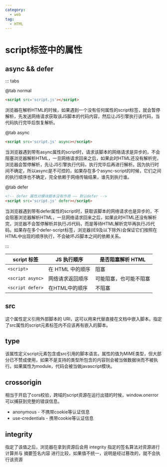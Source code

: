 ```yaml
---
category:
  - web
tag:
  - HTML
---
```


# script标签中的属性

## async && defer

::: tabs

@tab normal

```html
<script src='script.js'></script>
```

浏览器在解析HTML的时候，如果遇到一个没有任何属性的script标签，就会暂停解析，先发送网络请求获取该JS脚本的代码内容，然后让JS引擎执行该代码，当代码执行完毕后恢复解析。

@tab async

```html
<script src='script.js' async></script>
```

当浏览器遇到带有async属性的script时，请求该脚本的网络请求是异步的，不会阻塞浏览器解析HTML，一旦网络请求回来之后，如果此时HTML还没有解析完，浏览器会暂停解析，先让JS引擎执行代码，执行完毕后再进行解析。因为执行时间不确定，所以async是不可控的，如果存在多个async-script的时候，它们之间的执行顺序也不确定，完全依赖于网络传输结果，谁先到执行谁。

@tab defer

```html
<!-- defer 属性对模块脚本没有作用 —— 默认defer -->
<script src='script.js' defer></script>
```
当浏览器遇到带有defer属性的script时，获取该脚本的网络请求也是异步的，不会阻塞浏览器解析HTML，一旦网络请求回来之后，如果此时HTML还没有解析完，浏览器不会暂停解析并执行JS代码，而是等待HTML解析完毕再执行JS代码。如果存在多个defer-script标签，浏览器(IE9及以下除外)会保证它们按照在HTML中出现的顺序执行，不会破坏JS脚本之间的依赖关系。

:::

| script 标签 | JS 执行顺序 | 是否阻塞解析 HTML |
| --- | --- | --- |
| `<script>` | 在 HTML 中的顺序 | 阻塞 |
| `<script async>` | 网络请求返回顺序 | 可能阻塞，也可能不阻塞 |
| `<script defer>` | 在HTML中的顺序 | 不阻塞 |

## src

这个属性定义引用外部脚本的 URI，这可以用来代替直接在文档中嵌入脚本。指定了src属性的script元素标签内不应该再有嵌入的脚本。

## type

该属性定义script元素包含或src引用的脚本语言。属性的值为MIME类型，但大部分已不赞成使用，如果不是支持的类型所包含的内容则会被当做数据块而不被执行。如果属性为module，代码会被当做javascript模块。

## crossorigin

相当于开启了cors校验，跨域的script资源在运行出错的时候，window.onerror可以捕获到完整的错误信息。

* anonymous - 不携带cookie等认证信息
* use-credentials - 携带cookie等认证信息

## integrity

指定了该值之后，浏览器在拿到资源后会用 integrity 指定的签名算法对资源进行计算并与 摘要签名内容 进行比较，如果值不统一，说明是经过篡改的，就不会执行该资源
